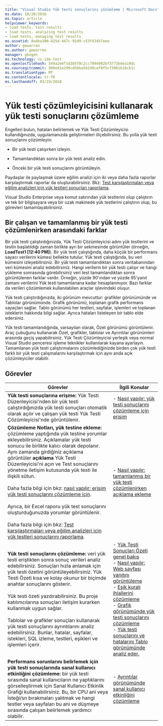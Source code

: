 ```yaml
---
title: "Visual Studio Yük testi sonuçlarını çözümleme | Microsoft Docs"
ms.date: 10/20/2016
ms.topic: article
helpviewer_keywords:
- load tests, test results
- load tests, analyzing test results
- load tests, managing test results
ms.assetid: 8a4ba300-425d-447c-91d9-c53f4345feee
author: gewarren
ms.author: gewarren
manager: ghogen
ms.technology: vs-ide-test
ms.openlocfilehash: 549a2e6f1d3b5f0c2cc7994902bf3773bdea19dc
ms.sourcegitcommit: 900ed1e299cd5bba56249cef8f5cf3981b10cb1c
ms.translationtype: MT
ms.contentlocale: tr-TR
ms.lasthandoff: 03/19/2018
---
```

# <a name="analyze-load-test-results-using-the-load-test-analyzer"></a>Yük testi çözümleyicisini kullanarak yük testi sonuçlarını çözümleme

Engelleri bulun, hataları belirlemek ve Yük Testi Çözümleyicisi kullandığınızda, uygulamanızda geliştirmeleri ölçebilirsiniz. Bu yolla yük testi sonuçlarını çözümleyin:

-   Bir yük testi çalışırken izleyin.

-   Tamamlandıktan sonra bir yük testi analiz edin.

-   Önceki bir yük testi sonuçlarını görüntüleyin.

Paydaşlar ile paylaşmak üzere eğilim analizi için iki veya daha fazla raporlar karşılaştırmak raporlar da oluşturabilirsiniz. Bkz: [Test karşılaştırmaları veya eğilim analizleri için yük testleri sonuçları raporlama](../test/compare-load-test-results.md).

Visual Studio Enterprise veya komut satırından yük testlerini olup çalıştırın ve tek bir bilgisayara veya bir uzak makinede yük testlerini çalıştırın olup, bu görevleri tamamlayabilirsiniz.

## <a name="differences-between-analyzing-a-running-and-a-completed-load-test"></a>Bir çalışan ve tamamlanmış bir yük testi çözümlenirken arasındaki farklar

 Bir yük testi çalıştırdığınızda, Yük Testi Çözümleyicisi adını yük testlerini ve testin başlatıldığı zaman birlikte ayrı bir sekmesinde görüntüler (örneğin, **LoadTest1 [12:40 PM]**). Bir yük testi çalıştığında, daha küçük bir performans sayacı verilerini kümesi bellekte tutulur. Yük testi çalıştığında, bu veri kümesini izleyebilirsiniz. Bir yük testi tamamlandıktan sonra veritabanından veri kümesini analiz edebilirsiniz. Hangi verilerin bir yük testi çalışır ve hangi yükleme sonrasında görebilirsiniz veri test tamamlandıktan sonra görüntülenen farklar vardır. Örneğin, yüzde 90'ından ve yüzde 95'yanıt zamanı verilerini Yük testi tamamlanana kadar hesaplanmıyor. Bazı farklar da verileri çözümlemek kullanılabilen araçlar işlevindeki oluşur.

 Yük testi çalıştırdığınızda, iki görünüm mevcuttur: grafikler görünümünde ve Tablolar görünümünde. Grafik görünümü, toplanan grafik performans sayaçları sağlar. Tablo görünümü her testleri, sayfalar, işlemleri ve toplanan isteklerin hakkında bilgi sağlar. Ayrıca hataları listeleyen bir tablo elde edersiniz.

 Yük testi tamamlandığında, varsayılan olarak, Özet görünümü görüntülenir. Araç çubuğunu kullanarak Özet, grafikler, tablolar ve Ayrıntılar görünümleri arasında geçiş yapabilirsiniz. Yük Testi Çözümleyicisi yerleşik veya normal Visual Studio penceresi işleme teknikler kullanılarak kayana ayarlayın. Tamamlanan yük testi çalıştırmalarını çözümlediğinizde birden çok yük testi farklı bir yük testi çalışmalarını karşılaştırmak için aynı anda açık çözümleyiciler olabilir.

## <a name="tasks"></a>Görevler

|Görevler|İlgili Konular|
|-----------|-----------------------|
|**Yük testi sonuçlarına erişme:** Yük Testi Düzenleyicisi'nden bir yük testi çalıştırdığınızda yük testi sonuçları otomatik olarak açılır ve çalışan yük testi Yük Testi Çözümleyicisi'nde görüntülenir.|-   [Nasıl yapılır: yük testi sonuçlarını çözümleme için erişim](../test/how-to-access-load-test-results-for-analysis.md)|
|**Çözümleme Notları, yük testine ekleme:** çözümleme yaptığında yük testine yorumlar ekleyebilirsiniz. Açıklamalar yük testi sonucu ile birlikte kalıcı olarak depolanır. Aynı zamanda girdiğiniz açıklama görüntüler **açıklama** Yük Testi Düzenleyicisi'ni açın ve Test sonuçlarını yönetme iletişim kutusunda yük testi ile ilişkili sütun.<br /><br /> Daha fazla bilgi için bkz: [nasıl yapılır: erişim yük testi sonuçlarını çözümleme için](../test/how-to-access-load-test-results-for-analysis.md).<br /><br /> Ayrıca, bir Excel raporu yük test sonuçlarını oluşturduğunuzda yorumlar görüntülenir.<br /><br /> Daha fazla bilgi için bkz: [Test karşılaştırmaları veya eğilim analizleri için yük testleri sonuçlarını raporlama](../test/compare-load-test-results.md).|-   [Nasıl yapılır: tamamlanmış bir yük testi çözümlenirken açıklama ekleme](../test/how-to-add-comments-on-a-completed-load-test.md)|
|**Yük testi sonuçlarını çözümleme:** veri yük testi eriştikten sonra sonuç verileri analiz edebilirsiniz. Sonuçları hızla anlamak için yük testi özetini görüntüleyebilirsiniz. Yük Testi Özeti kısa ve kolay okunur bir biçimde anahtar sonuçlarını gösterir.<br /><br /> Yük testi özeti yazdırabilirsiniz. Bu proje katılımcılarına sonuçları iletişim kurarken kullanmak uygun sağlar.<br /><br /> Tablolar ve grafikler sonuçları kullanarak yük testi sonuçlarını ayrıntılarını analiz edebilirsiniz. Bunlar, hatalar, sayfalar, istekleri, SQL izleme, testleri, eşikleri ve işlemleri içerir.|-   [Yük Testi Sonuçları Özeti genel bakış](../test/load-test-results-summary-overview.md)<br />-   [Nasıl yapılır: Web sayfası yanıtını görüntüleme](../test/how-to-view-web-page-response-time-in-a-load-test.md)<br />-   [Eşik kuralı ihlallerini çözümleme](../test/analyze-threshold-rule-violations-in-load-tests.md)<br />-   [Grafik görünümünde yük testi sonuçlarını çözümleme](../test/analyze-load-test-results-in-the-graphs-view.md)<br />-   [Yük testi sonuçlarını ve hatalarını Tablo görünümünde analiz eder.](../test/analyze-load-test-results-and-errors-in-the-tables-view.md)|
|**Performans sorunlarını belirlemek için yük testi sonuçlarında sanal kullanıcı etkinliğini çözümleme:** bir yük testi sırasında sanal kullanıcıların ne yaptıklarını görselleştirmek için Sanal Kullanıcı Etkinlik Grafiği kullanabilirsiniz. Bu, bir CPU ani veya İsteği/sn bırakmaları yalıtmak ve hangi testler veya sayfaları bu ani ve düşmeye sırasında çalışan belirlemek yardımcı olabilir.|-   [Ayrıntılar görünümünde sanal kullanıcı etkinliğini çözümleme](../test/analyze-load-test-virtual-user-activity-in-the-details-view.md)|